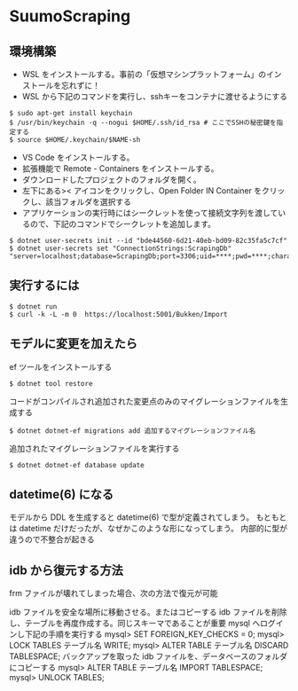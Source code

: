 # SuumoScraping

## 環境構築

- WSL をインストールする。事前の「仮想マシンプラットフォーム」のインストールを忘れずに！
- WSL から下記のコマンドを実行し、sshキーをコンテナに渡せるようにする
```
$ sudo apt-get install keychain
$ /usr/bin/keychain -q --nogui $HOME/.ssh/id_rsa # ここでSSHの秘密鍵を指定する
$ source $HOME/.keychain/$NAME-sh
```
- VS Code をインストールする。
- 拡張機能で Remote - Containers をインストールする。
- ダウンロードしたプロジェクトのフォルダを開く。
- 左下にある>< アイコンをクリックし、Open Folder IN Container をクリックし、該当フォルダを選択する
- アプリケーションの実行時にはシークレットを使って接続文字列を渡しているので、下記のコマンドでシークレットを追加します。
```
$ dotnet user-secrets init --id "bde44560-6d21-40eb-bd09-82c35fa5c7cf"
$ dotnet user-secrets set "ConnectionStrings:ScrapingDb" "server=localhost;database=ScrapingDb;port=3306;uid=****;pwd=****;characterset=utf8;"
```

## 実行するには
```
$ dotnet run
$ curl -k -L -m 0  https://localhost:5001/Bukken/Import
```

## モデルに変更を加えたら

ef ツールをインストールする
```
$ dotnet tool restore
```

コードがコンパイルされ追加された変更点のみのマイグレーションファイルを生成する
```
$ dotnet dotnet-ef migrations add 追加するマイグレーションファイル名
```

追加されたマイグレーションファイルを実行する
```
$ dotnet dotnet-ef database update
```

## datetime(6) になる

モデルから DDL を生成すると datetime(6) で型が定義されてしまう。
もともとは datetime だけだったが、なぜかこのような形になってしまう。
内部的に型が違うので不整合が起きる

## idb から復元する方法

frm ファイルが壊れてしまった場合、次の方法で復元が可能

idb ファイルを安全な場所に移動させる。またはコピーする
idb ファイルを削除し、テーブルを再度作成する。同じスキーマであることが重要
mysql へログインし下記の手順を実行する
mysql> SET FOREIGN_KEY_CHECKS = 0;
mysql> LOCK TABLES テーブル名 WRITE;
mysql> ALTER TABLE テーブル名 DISCARD TABLESPACE;
バックアップを取った idb ファイルを、データベースのフォルダにコピーする
mysql> ALTER TABLE テーブル名 IMPORT TABLESPACE;
mysql> UNLOCK TABLES;